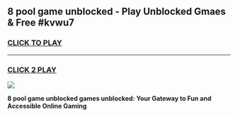 
## 8 pool game unblocked - Play Unblocked Gmaes & Free #kvwu7
<h3>
<a href="https://premium.freeplayer.one?title=8_pool_game_unblocked&ref=01M">CLICK TO PLAY</a></h3>
<hr>

<h3>
<a href="https://premium.freeplayer.one?title=8_pool_game_unblocked&ref=01M">CLICK 2 PLAY</a>
  
</h3>

<a href="https://premium.freeplayer.one?title=8_pool_game_unblocked&ref=01M"><img src="https://clearcache.store/games.png"></a>


**8 pool game unblocked games unblocked: Your Gateway to Fun and Accessible Online Gaming**
